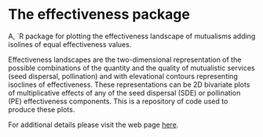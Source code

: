 # The effectiveness package
A, `R package for plotting the effectiveness landscape of mutualisms adding isolines of equal effectiveness values.

Effectiveness landscapes are the two-dimensional representation of the possible combinations of the quantity and the quality of mutualistic services (seed dispersal, pollination) and with elevational contours representing isoclines of effectiveness. These representations can be 2D bivariate plots of multiplicative effects of any of the seed dispersal (SDE) or pollination (PE) effectiveness components. This is a repository of code used to produce these plots.

For additional details please visit the web page [here](http://pedroj.github.com/effectiveness/).
